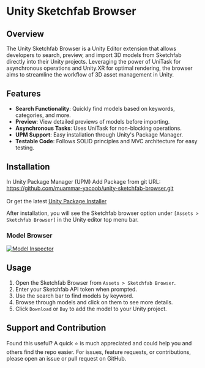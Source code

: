 # Unity Sketchfab Browser

## Overview

The Unity Sketchfab Browser is a Unity Editor extension that allows developers to search, preview, and import 3D models from Sketchfab directly into their Unity projects. Leveraging the power of UniTask for asynchronous operations and Unity.XR for optimal rendering, the browser aims to streamline the workflow of 3D asset management in Unity.

## Features

- **Search Functionality**: Quickly find models based on keywords, categories, and more.
- **Preview**: View detailed previews of models before importing.
- **Asynchronous Tasks**: Uses UniTask for non-blocking operations.
- **UPM Support**: Easy installation through Unity's Package Manager.
- **Testable Code**: Follows SOLID principles and MVC architecture for easy testing.

## Installation ##
In Unity Package Manager (UPM) Add Package from git URL:<BR>
https://github.com/muammar-yacoob/unity-sketchfab-browser.git<br><br>
Or get the latest [Unity Package Installer](../../releases)<br>

After installation, you will see the Sketchfab browser option under `[Assets > Sketchfab Browser]` in the Unity editor top menu bar.

### Model Browser
[![Model Inspector](./res/model-browser.png)](https://sketchfab.com/3d-models/starbutts-564e02a97528499388ca00d3c6bdb044)


## Usage
1. Open the Sketchfab Browser from `Assets > Sketchfab Browser`.
2. Enter your Sketchfab API token when prompted.
3. Use the search bar to find models by keyword.
4. Browse through models and click on them to see more details.
5. Click `Download` or `Buy` to add the model to your Unity project.

## Support and Contribution
Found this useful? A quick ⭐️ is much appreciated and could help you and others find the repo easier.
For issues, feature requests, or contributions, please open an issue or pull request on GitHub.
